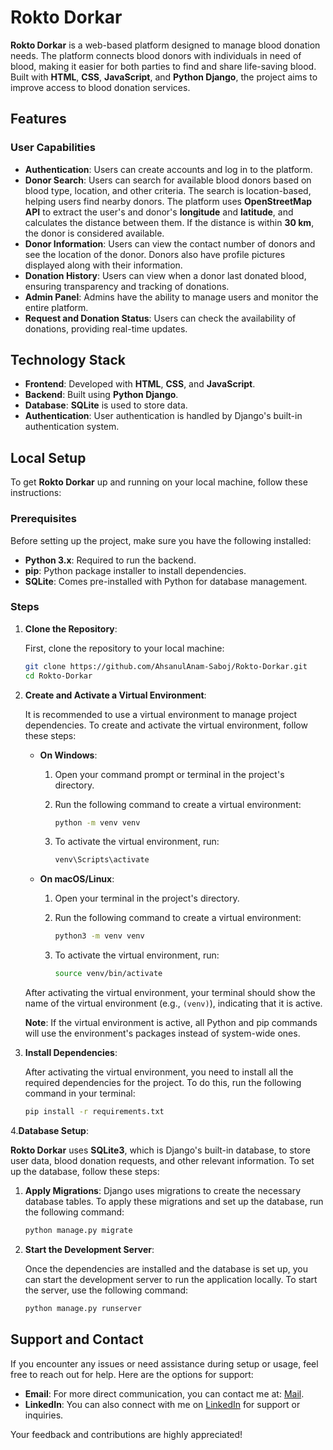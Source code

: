 # Rokto Dorkar

**Rokto Dorkar** is a web-based platform designed to manage blood donation needs. The platform connects blood donors with individuals in need of blood, making it easier for both parties to find and share life-saving blood. Built with **HTML**, **CSS**, **JavaScript**, and **Python Django**, the project aims to improve access to blood donation services.
<!-- 
## Demo

For a visual demonstration of **Rokto Dorkar**, you can check out our video demo here:

[Video Demo Link]
-->

## Features

### User Capabilities


- **Authentication**: Users can create accounts and log in to the platform.
- **Donor Search**: Users can search for available blood donors based on blood type, location, and other criteria. The search is location-based, helping users find nearby donors. The platform uses **OpenStreetMap API** to extract the user's and donor's **longitude** and **latitude**, and calculates the distance between them. If the distance is within **30 km**, the donor is considered available.
- **Donor Information**: Users can view the contact number of donors and see the location of the donor. 
 Donors also have profile pictures displayed along with their information.
- **Donation History**: Users can view when a donor last donated blood, ensuring transparency and tracking of donations.
- **Admin Panel**: Admins have the ability to manage users and monitor the entire platform.
- **Request and Donation Status**: Users can check the availability of donations, providing real-time updates.


## Technology Stack

- **Frontend**: Developed with **HTML**, **CSS**, and **JavaScript**.
- **Backend**: Built using **Python Django**.
- **Database**: **SQLite** is used to store data.
- **Authentication**: User authentication is handled by Django's built-in authentication system.

## Local Setup

To get **Rokto Dorkar** up and running on your local machine, follow these instructions:

### Prerequisites

Before setting up the project, make sure you have the following installed:
- **Python 3.x**: Required to run the backend.
- **pip**: Python package installer to install dependencies.
- **SQLite**: Comes pre-installed with Python for database management.
  
### Steps

1. **Clone the Repository**:
   
   First, clone the repository to your local machine:

   ```bash
   git clone https://github.com/AhsanulAnam-Saboj/Rokto-Dorkar.git
   cd Rokto-Dorkar

2. **Create and Activate a Virtual Environment**:

   It is recommended to use a virtual environment to manage project dependencies. To create and activate the virtual environment, follow these steps:

   - **On Windows**:
     1. Open your command prompt or terminal in the project's directory.
     2. Run the following command to create a virtual environment:

        ```bash
        python -m venv venv
        ```

     3. To activate the virtual environment, run:

        ```bash
        venv\Scripts\activate
        ```

   - **On macOS/Linux**:
     1. Open your terminal in the project's directory.
     2. Run the following command to create a virtual environment:

        ```bash
        python3 -m venv venv
        ```

     3. To activate the virtual environment, run:

        ```bash
        source venv/bin/activate
        ```

   After activating the virtual environment, your terminal should show the name of the virtual environment (e.g., `(venv)`), indicating that it is active.

   **Note**: If the virtual environment is active, all Python and pip commands will use the environment's packages instead of system-wide ones.
3. **Install Dependencies**:

   After activating the virtual environment, you need to install all the required dependencies for the project. To do this, run the following command in your terminal:

   ```bash
   pip install -r requirements.txt
4.**Database Setup**:

**Rokto Dorkar** uses **SQLite3**, which is Django's built-in database, to store user data, blood donation requests, and other relevant information. To set up the database, follow these steps:

1. **Apply Migrations**: Django uses migrations to create the necessary database tables. To apply these migrations and set up the database, run the following command:

   ```bash
   python manage.py migrate


5. **Start the Development Server**:

   Once the dependencies are installed and the database is set up, you can start the development server to run the application locally. To start the server, use the following command:

   ```bash
   python manage.py runserver

## Support and Contact

If you encounter any issues or need assistance during setup or usage, feel free to reach out for help. Here are the options for support:

- **Email**: For more direct communication, you can contact me at: [Mail](mailto:ahsanulanamsaboj1999@gmail.com).
- **LinkedIn**: You can also connect with me on [LinkedIn](https://www.linkedin.com/in/ahsanulanam) for support or inquiries.

Your feedback and contributions are highly appreciated!

